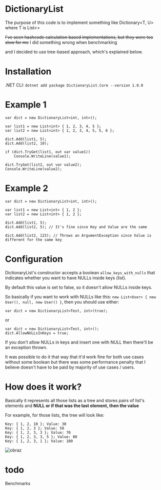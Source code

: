 # DictionaryList
 
The purpose of this code is to implement something like Dictionary<T, U> where T is List<>

~~I've seen hashcode calculation based implementations, 
but they were too slow for me~~ I did something wrong when benchmarking

and I decided to use tree-based approach, which's explained below.

# Installation

.NET CLI: `dotnet add package DictionaryList.Core --version 1.0.0`

# Example 1
	var dict = new DictionaryList<int, int>();

	var list1 = new List<int> { 1, 2, 3, 4, 5 };
	var list2 = new List<int> { 1, 2, 3, 4, 5, 5, 6 };

	dict.Add(list1, 5);
	dict.Add(list2, 10);

	if (dict.TryGet(list1, out var value1))
		Console.WriteLine(value1);

	dict.TryGet(list2, out var value2);
	Console.WriteLine(value2);
	
# Example 2
	var dict = new DictionaryList<int, int>();

	var list1 = new List<int> { 1, 2 };
	var list2 = new List<int> { 1, 2 };

	dict.Add(list1, 5);
	dict.Add(list2, 5); // It's fine since Key and Value are the same
	
	dict.Add(list2, 123); // Throws an ArgumentException since Value is different for the same key

# Configuration

DictionaryList's constructor accepts a boolean `allow_keys_with_nulls` that indicates whether you want to have NULLs inside keys (list).

By default this value is set to false, so it doesn't allow NULLs inside keys.

So basically if you want to work with NULLs like this: `new List<User> { new User(), null, new User() }`, then you should use either:

	var dict = new DictionaryList<Test, int>(true);
or

	var dict = new DictionaryList<Test, int>();
	dict.AllowNULLsInKeys = true;
	
If you don't allow NULLs in keys and insert one with NULL then there'll be an exception thrown. 

It was possible to do it that way that it'd work fine for both use cases without some boolean but there was some performance penalty that I believe doesn't have to be paid by majority of use cases / users.

# How does it work?

Basically it represents all those lists as a tree and stores pairs of list's elements and **NULL or if that was the last element, then the value** 

For example, for those lists, the tree will look like:

	Key: { 1, 2, 10 }; Value: 30
	Key: { 1, 2, 3 }; Value: 50
	Key: { 1, 2, 3, 3 }; Value: 70
	Key: { 1, 2, 3, 3, 5 }; Value: 80
	Key: { 1, 2, 3, 1 }; Value: 100

![obraz](https://user-images.githubusercontent.com/77643169/147508102-27fa17dd-baf7-49aa-8755-d997f37dfb5b.png)

# todo

Benchmarks
